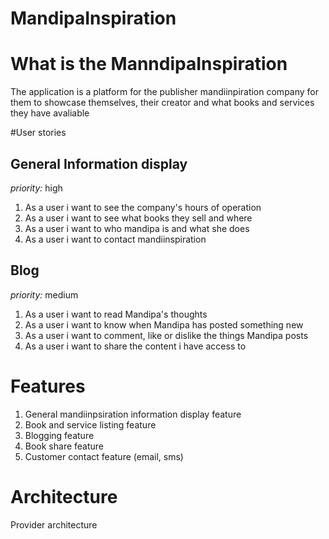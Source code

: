 # MandipaInspiration

# What is the ManndipaInspiration

The application is a platform for the publisher mandiinpiration company for them to showcase themselves, their creator and what books and services they have avaliable

#User stories

## General Information display
*priority:* high

1. As a user i want to see the company's hours of operation
2. As a user i want to see what books they sell and where
3. As a user i want to who mandipa is and what she does
4. As a user i want to contact mandiinspiration

## Blog
*priority:* medium

1. As a user i want to read Mandipa's thoughts
2. As a user i want to know when Mandipa has posted something new
3. As a user i want to comment, like or dislike the things Mandipa posts
4. As a user i want to share the content i have access to 


# Features

1. General mandiinpsiration information display feature
2. Book and service listing feature
3. Blogging feature
4. Book share feature
5. Customer contact feature (email, sms)


# Architecture 

Provider architecture

[Layered Architecture]: https://openclassrooms.com/en/courses/6397806-design-your-software-architecture-using-industry-standard-patterns/6896176-layered-architecture


